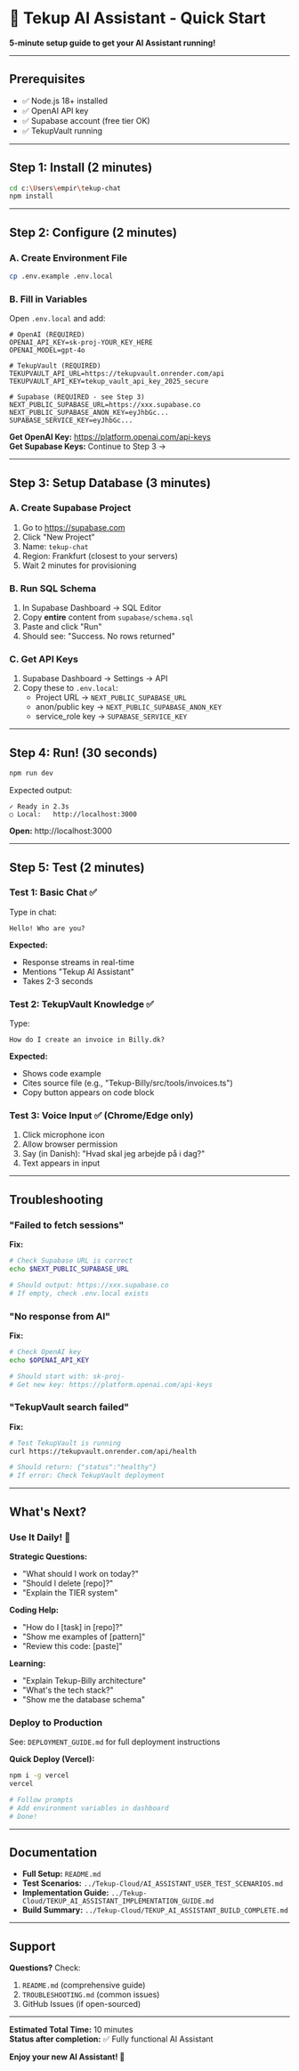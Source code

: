 # 🚀 Tekup AI Assistant - Quick Start

**5-minute setup guide to get your AI Assistant running!**

---

## Prerequisites

- ✅ Node.js 18+ installed
- ✅ OpenAI API key
- ✅ Supabase account (free tier OK)
- ✅ TekupVault running

---

## Step 1: Install (2 minutes)

```bash
cd c:\Users\empir\tekup-chat
npm install
```

---

## Step 2: Configure (2 minutes)

### A. Create Environment File

```bash
cp .env.example .env.local
```

### B. Fill in Variables

Open `.env.local` and add:

```env
# OpenAI (REQUIRED)
OPENAI_API_KEY=sk-proj-YOUR_KEY_HERE
OPENAI_MODEL=gpt-4o

# TekupVault (REQUIRED)
TEKUPVAULT_API_URL=https://tekupvault.onrender.com/api
TEKUPVAULT_API_KEY=tekup_vault_api_key_2025_secure

# Supabase (REQUIRED - see Step 3)
NEXT_PUBLIC_SUPABASE_URL=https://xxx.supabase.co
NEXT_PUBLIC_SUPABASE_ANON_KEY=eyJhbGc...
SUPABASE_SERVICE_KEY=eyJhbGc...
```

**Get OpenAI Key:** https://platform.openai.com/api-keys  
**Get Supabase Keys:** Continue to Step 3 →

---

## Step 3: Setup Database (3 minutes)

### A. Create Supabase Project

1. Go to https://supabase.com
2. Click "New Project"
3. Name: `tekup-chat`
4. Region: Frankfurt (closest to your servers)
5. Wait 2 minutes for provisioning

### B. Run SQL Schema

1. In Supabase Dashboard → SQL Editor
2. Copy **entire** content from `supabase/schema.sql`
3. Paste and click "Run"
4. Should see: "Success. No rows returned"

### C. Get API Keys

1. Supabase Dashboard → Settings → API
2. Copy these to `.env.local`:
   - Project URL → `NEXT_PUBLIC_SUPABASE_URL`
   - anon/public key → `NEXT_PUBLIC_SUPABASE_ANON_KEY`
   - service_role key → `SUPABASE_SERVICE_KEY`

---

## Step 4: Run! (30 seconds)

```bash
npm run dev
```

Expected output:
```
✓ Ready in 2.3s
○ Local:   http://localhost:3000
```

**Open:** http://localhost:3000

---

## Step 5: Test (2 minutes)

### Test 1: Basic Chat ✅

Type in chat:
```
Hello! Who are you?
```

**Expected:**
- Response streams in real-time
- Mentions "Tekup AI Assistant"
- Takes 2-3 seconds

### Test 2: TekupVault Knowledge ✅

Type:
```
How do I create an invoice in Billy.dk?
```

**Expected:**
- Shows code example
- Cites source file (e.g., "Tekup-Billy/src/tools/invoices.ts")
- Copy button appears on code block

### Test 3: Voice Input ✅ (Chrome/Edge only)

1. Click microphone icon
2. Allow browser permission
3. Say (in Danish): "Hvad skal jeg arbejde på i dag?"
4. Text appears in input

---

## Troubleshooting

### "Failed to fetch sessions"

**Fix:**
```bash
# Check Supabase URL is correct
echo $NEXT_PUBLIC_SUPABASE_URL

# Should output: https://xxx.supabase.co
# If empty, check .env.local exists
```

### "No response from AI"

**Fix:**
```bash
# Check OpenAI key
echo $OPENAI_API_KEY

# Should start with: sk-proj-
# Get new key: https://platform.openai.com/api-keys
```

### "TekupVault search failed"

**Fix:**
```bash
# Test TekupVault is running
curl https://tekupvault.onrender.com/api/health

# Should return: {"status":"healthy"}
# If error: Check TekupVault deployment
```

---

## What's Next?

### Use It Daily! 🚀

**Strategic Questions:**
- "What should I work on today?"
- "Should I delete [repo]?"
- "Explain the TIER system"

**Coding Help:**
- "How do I [task] in [repo]?"
- "Show me examples of [pattern]"
- "Review this code: [paste]"

**Learning:**
- "Explain Tekup-Billy architecture"
- "What's the tech stack?"
- "Show me the database schema"

### Deploy to Production

See: `DEPLOYMENT_GUIDE.md` for full deployment instructions

**Quick Deploy (Vercel):**
```bash
npm i -g vercel
vercel

# Follow prompts
# Add environment variables in dashboard
# Done!
```

---

## Documentation

- **Full Setup:** `README.md`
- **Test Scenarios:** `../Tekup-Cloud/AI_ASSISTANT_USER_TEST_SCENARIOS.md`
- **Implementation Guide:** `../Tekup-Cloud/TEKUP_AI_ASSISTANT_IMPLEMENTATION_GUIDE.md`
- **Build Summary:** `../Tekup-Cloud/TEKUP_AI_ASSISTANT_BUILD_COMPLETE.md`

---

## Support

**Questions?** Check:
1. `README.md` (comprehensive guide)
2. `TROUBLESHOOTING.md` (common issues)
3. GitHub Issues (if open-sourced)

---

**Estimated Total Time:** 10 minutes  
**Status after completion:** ✅ Fully functional AI Assistant

**Enjoy your new AI Assistant! 🎉**
